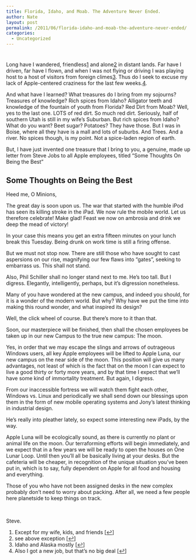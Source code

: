 ```yaml
---
title: Florida, Idaho, and Moab. The Adventure Never Ended.
author: Nate
layout: post
permalink: /2011/06/florida-idaho-and-moab-the-adventure-never-ended/
categories:
  - Uncategorized
---
```

# 

Long have I wandered, friendless[1][1] and alone[2][2] in distant lands. Far have I driven, far have I flown, and when I was not flying or driving I was playing host to a host of visitors from foreign climes[3][3]. Thus do I seek to excuse my lack of Apple-centered craziness for the last few weeks.[4][4].

 [1]: #footnote_0_1129 "Except for my wife, kids, and friends"
 [2]: #footnote_1_1129 "see above exception"
 [3]: #footnote_2_1129 "Idaho and Alaska mostly"
 [4]: #footnote_3_1129 "Also I got a new job, but that’s no big deal"

And what have I learned? What treasures do I bring from my sojourns? Treasures of knowledge? Rich spices from Idaho? Alligator teeth and knowledge of the fountain of youth from Florida? Red Dirt from Moab? Well, yes to the last one. LOTS of red dirt. So much red dirt. Seriously, half of southern Utah is still in my wife’s Suburban. But rich spices from Idaho? What do you want? Beet sugar? Potatoes? They have those. But I was in Boise, where all they have is a mall and lots of suburbs. And Trees. And a river. No spices though, is my point. Not a spice-laden region of earth. 

But, I have just invented one treasure that I bring to you, a genuine, made up letter from Steve Jobs to all Apple employees, titled “Some Thoughts On Being the Best”

## Some Thoughts on Being the Best

Heed me, O Minions,

The great day is soon upon us. The war that started with the humble iPod has seen its killing stroke in the iPad. We now rule the mobile world. Let us therefore celebrate! Make glad! Feast we now on ambrosia and drink we deep the mead of victory!

In your case this means you get an extra fifteen minutes on your lunch break this Tuesday. Being drunk on work time is still a firing offense. 

But we must not stop now. There are still those who have sought to cast aspersions on our rise, magnifying our few flaws into “gates”, seeking to embarrass us. This shall not stand.

Also, Phil Schiller shall no longer stand next to me. He’s too tall. But I digress. Elegantly, intelligently, perhaps, but it’s digression nonetheless.

Many of you have wondered at the new campus, and indeed you should, for it is a wonder of the modern world. But why? Why have we put the time into making this round wonder, and what inspired its design?

Well, the click wheel of course. But there’s more to it than that.

Soon, our masterpiece will be finished, then shall the chosen employees be taken up in our new Campus to the true new campus: The moon.

Yes, in order that we may escape the slings and arrows of outrageous Windows users, all key Apple employees will be lifted to Apple Luna, our new campus on the near side of the moon. This position will give us many advantages, not least of which is the fact that on the moon I can expect to live a good thirty or forty more years, and by that time I expect that we’ll have some kind of immortality treatment. But again, I digress. 

From our inaccessible fortress we will watch them fight each other, Windows vs. Linux and periodically we shall send down our blessings upon them in the form of new mobile operating systems and Jony’s latest thinking in industrial design. 

He’s really into pleather lately, so expect some interesting new iPads, by the way.

Apple Luna will be ecologically sound, as there is currently no plant or animal life on the moon. Our terraforming efforts will begin immediately, and we expect that in a few years we will be ready to open the houses on One Lunar Loop. Until then you’ll all be basically living at your desks. But the cafeteria will be cheaper, in recognition of the unique situation you’ve been put in, which is to say, fully dependent on Apple for all food and housing and everything. 

Those of you who have not been assigned desks in the new complex probably don’t need to worry about packing. After all, we need a few people here planetside to keep things on track. 

 

Steve.

1.  Except for my wife, kids, and friends [[↩][5]]
2.  see above exception [[↩][6]]
3.  Idaho and Alaska mostly [[↩][7]]
4.  Also I got a new job, but that’s no big deal [[↩][8]]

 [5]: #identifier_0_1129
 [6]: #identifier_1_1129
 [7]: #identifier_2_1129
 [8]: #identifier_3_1129
